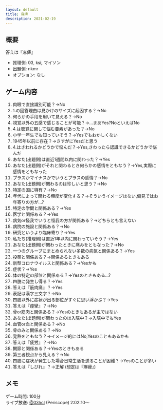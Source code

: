 ```yaml
---
layout: default
title: 麻痺
description: 2021-02-19
---
```


## 概要

答えは『麻痺』

- 推理側: 03, ksi, マイソン
- 出題側: nkmr
- オプション: なし

## ゲーム内容

1. 肉眼で直接識別可能？→No
2. 1.の回答理由は見かけのサイズに起因する？→No
3. 何らかの手段を用いて見える？→No
4. 視覚以外の五感で感じることが可能？→…まあYes?NoといえばNo
5. 4.は聴覚に関して悩む要素があった？→No
6. 小学一年生でも知っていそう？→Yesでもおかしくない
7. 1945年以前に存在？→さすがにYesだと思う
8. 4.はさわれるかどうかで悩んだ？→Yes,さわったら認識できるかどうかで悩んだ
9. あなた(出題側)は直近1週間以内に関わった？→Yes
10. あなた(出題側)がそれと関わるとき何らかの感情をともなう？→Yes,実際に感情をともなった
11. プラスかマイナスかでいうとプラスの感情？→No
12. あなた(出題側)が関わるのは珍しいと思う？→No
13. 特定の国に特有？→No
14. 年代によって関わる頻度が変化する？→そういうイメージはない,偏見ではお年寄りの方が…?
15. 特定の学問と関係ある？→Yes
16. 医学と関係ある？→Yes
17. 病気or怪我でいうと怪我の方が関係ある？→どちらとも言えない
18. 病院の施設と関係ある？→No
19. 研究というより臨床寄り？→Yes
20. 私たち(推理側)は直近1年以内に関わっていそう？→Yes
21. あなた(出題側)が関わったときに痛みをともなった？→No
22. 一つのグループにまとめられない多数の病気と関係ある？→Yes
23. 投薬と関係ある？→関係あるときもある
24. 新型コロナウイルスと関係ある？→Yesかも
25. 症状？→Yes
26. 体の特定の部位と関係ある？→Yesのときもある…?
27. 四肢に発生し得る？→Yes
28. 答えは『筋肉痛』？→Yes
29. 表記は漢字三文字？→No
30. 四肢以外に症状が出る部位がすぐに思い浮かぶ？→Yes
31. 答えは『痙攣』？→No
32. 骨or筋肉と関係ある？→Yesのときもあるが主ではない
33. あなた(出題側)が関わったのは入院中？→入院中でもYes
34. 血管or血と関係ある？→No
35. 骨のみと関係ある？→No
36. 発熱をともなう？→イメージ的にはNo,Yesのこともあるかも
37. 答えは『疲労』？→No
38. 関節と関係ある？→Yesのときもある
39. 第三者視点から見える？→No
40. 四肢に症状が発生した場合日常生活を送ることが困難？→Yesのことが多い
41. 答えは『しびれ』？→正解 (想定は『麻痺』)

## メモ

ゲーム時間: 100分  
ライブ放送: [@03hcl](https://www.periscope.tv/03hcl/1zqKVXbkeXYJB?t=2h2m10s) (Periscope) 2:02:10～
